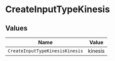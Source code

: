 # CreateInputTypeKinesis


## Values

| Name                            | Value                           |
| ------------------------------- | ------------------------------- |
| `CreateInputTypeKinesisKinesis` | kinesis                         |